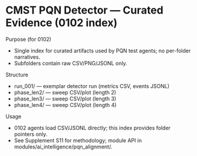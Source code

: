 # CMST PQN Detector — Curated Evidence (0102 index)

Purpose (for 0102)
- Single index for curated artifacts used by PQN test agents; no per-folder narratives.
- Subfolders contain raw CSV/PNG/JSONL only.

Structure
- run_001/ — exemplar detector run (metrics CSV, events JSONL)
- phase_len2/ — sweep CSV/plot (length 2)
- phase_len3/ — sweep CSV/plot (length 3)
- phase_len4/ — sweep CSV/plot (length 4)

Usage
- 0102 agents load CSV/JSONL directly; this index provides folder pointers only.
- See Supplement S11 for methodology; module API in modules/ai_intelligence/pqn_alignment/.
